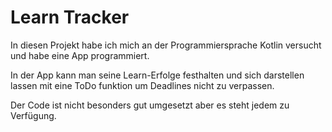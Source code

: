 # Learn Tracker 

In diesen Projekt habe ich mich an der Programmiersprache Kotlin versucht und habe eine App programmiert. 

In der App kann man seine Learn-Erfolge festhalten und sich darstellen lassen mit eine ToDo funktion um Deadlines nicht zu verpassen.

Der Code ist nicht besonders gut umgesetzt aber es steht jedem zu Verfügung.